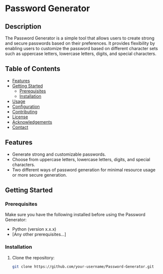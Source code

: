 # Password Generator

## Description

The Password Generator is a simple tool that allows users to create strong and secure passwords based on their preferences. It provides flexibility by enabling users to customize the password based on different character sets such as uppercase letters, lowercase letters, digits, and special characters.

## Table of Contents

- [Features](#features)
- [Getting Started](#getting-started)
  - [Prerequisites](#prerequisites)
  - [Installation](#installation)
- [Usage](#usage)
- [Configuration](#configuration)
- [Contributing](#contributing)
- [License](#license)
- [Acknowledgements](#acknowledgements)
- [Contact](#contact)

## Features

- Generate strong and customizable passwords.
- Choose from uppercase letters, lowercase letters, digits, and special characters.
- Two different ways of password generation for minimal resource usage or more secure generation.

## Getting Started

### Prerequisites

Make sure you have the following installed before using the Password Generator:

- Python (version x.x.x)
- [Any other prerequisites...]

### Installation

1. Clone the repository:

   ```bash
   git clone https://github.com/your-username/Password-Generator.git
